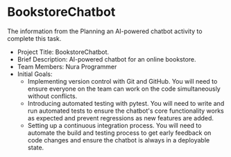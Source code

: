 # BookstoreChatbot
The information from the Planning an AI-powered chatbot activity to complete this task.

- Project Title: BookstoreChatbot.
- Brief Description: AI-powered chatbot for an online bookstore.
- Team Members: Nura Programmer
- Initial Goals:
  - Implementing version control with Git and GitHub. You will need to ensure everyone on the team can work on the code simultaneously without conflicts.
  - Introducing automated testing with pytest. You will need to write and run automated tests to ensure the chatbot's core functionality works as expected and prevent regressions as new features are added.
  - Setting up a continuous integration process. You will need to automate the build and testing process to get early feedback on code changes and ensure the chatbot is always in a deployable state.
